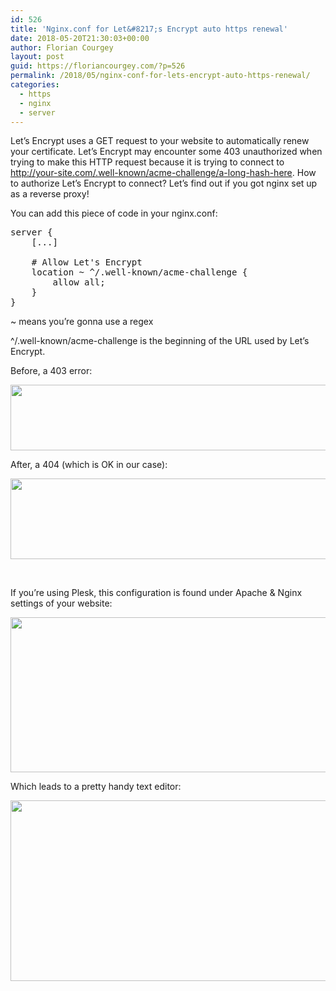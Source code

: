 ```yaml
---
id: 526
title: 'Nginx.conf for Let&#8217;s Encrypt auto https renewal'
date: 2018-05-20T21:30:03+00:00
author: Florian Courgey
layout: post
guid: https://floriancourgey.com/?p=526
permalink: /2018/05/nginx-conf-for-lets-encrypt-auto-https-renewal/
categories:
  - https
  - nginx
  - server
---
```

Let&#8217;s Encrypt uses a GET request to your website to automatically renew your certificate. Let&#8217;s Encrypt may encounter some 403 unauthorized when trying to make this HTTP request because it is trying to connect to http://your-site.com/.well-known/acme-challenge/a-long-hash-here. How to authorize Let&#8217;s Encrypt to connect? Let&#8217;s find out if you got nginx set up as a reverse proxy!

<!--more-->

You can add this piece of code in your nginx.conf:

<pre class="lang:default decode:true " title="nginx.conf">server {
    [...]

    # Allow Let's Encrypt
    location ~ ^/.well-known/acme-challenge {
        allow all;
    }
}</pre>

<span class="lang:default decode:true crayon-inline ">~</span>  means you&#8217;re gonna use a regex

<span class="lang:default decode:true crayon-inline ">^/.well-known/acme-challenge</span>  is the beginning of the URL used by Let&#8217;s Encrypt.

Before, a 403 error:

<img class="aligncenter size-full wp-image-527" src="https://i2.wp.com/floriancourgey.com/wp-content/uploads/2018/05/Capture-d’écran-2018-05-20-à-17.28.07.png?resize=525%2C105&#038;ssl=1" alt="" width="525" height="105" srcset="https://i2.wp.com/floriancourgey.com/wp-content/uploads/2018/05/Capture-d’écran-2018-05-20-à-17.28.07.png?w=1336&ssl=1 1336w, https://i2.wp.com/floriancourgey.com/wp-content/uploads/2018/05/Capture-d’écran-2018-05-20-à-17.28.07.png?resize=300%2C60&ssl=1 300w, https://i2.wp.com/floriancourgey.com/wp-content/uploads/2018/05/Capture-d’écran-2018-05-20-à-17.28.07.png?resize=768%2C154&ssl=1 768w, https://i2.wp.com/floriancourgey.com/wp-content/uploads/2018/05/Capture-d’écran-2018-05-20-à-17.28.07.png?resize=1024%2C205&ssl=1 1024w" sizes="(max-width: 767px) 89vw, (max-width: 1000px) 54vw, (max-width: 1071px) 543px, 580px" data-recalc-dims="1" />

After, a 404 (which is OK in our case):

<img class="aligncenter size-full wp-image-528" src="https://i2.wp.com/floriancourgey.com/wp-content/uploads/2018/05/Capture-d’écran-2018-05-20-à-17.27.56.png?resize=525%2C129&#038;ssl=1" alt="" width="525" height="129" srcset="https://i2.wp.com/floriancourgey.com/wp-content/uploads/2018/05/Capture-d’écran-2018-05-20-à-17.27.56.png?w=1336&ssl=1 1336w, https://i2.wp.com/floriancourgey.com/wp-content/uploads/2018/05/Capture-d’écran-2018-05-20-à-17.27.56.png?resize=300%2C74&ssl=1 300w, https://i2.wp.com/floriancourgey.com/wp-content/uploads/2018/05/Capture-d’écran-2018-05-20-à-17.27.56.png?resize=768%2C189&ssl=1 768w, https://i2.wp.com/floriancourgey.com/wp-content/uploads/2018/05/Capture-d’écran-2018-05-20-à-17.27.56.png?resize=1024%2C251&ssl=1 1024w" sizes="(max-width: 767px) 89vw, (max-width: 1000px) 54vw, (max-width: 1071px) 543px, 580px" data-recalc-dims="1" />

&nbsp;

If you&#8217;re using Plesk, this configuration is found under Apache & Nginx settings of your website:

<img class="aligncenter size-full wp-image-532" src="https://i1.wp.com/floriancourgey.com/wp-content/uploads/2018/05/Capture-d’écran-2018-05-20-à-17.34.12.png?resize=525%2C248&#038;ssl=1" alt="" width="525" height="248" srcset="https://i1.wp.com/floriancourgey.com/wp-content/uploads/2018/05/Capture-d’écran-2018-05-20-à-17.34.12.png?w=1572&ssl=1 1572w, https://i1.wp.com/floriancourgey.com/wp-content/uploads/2018/05/Capture-d’écran-2018-05-20-à-17.34.12.png?resize=300%2C142&ssl=1 300w, https://i1.wp.com/floriancourgey.com/wp-content/uploads/2018/05/Capture-d’écran-2018-05-20-à-17.34.12.png?resize=768%2C363&ssl=1 768w, https://i1.wp.com/floriancourgey.com/wp-content/uploads/2018/05/Capture-d’écran-2018-05-20-à-17.34.12.png?resize=1024%2C485&ssl=1 1024w" sizes="(max-width: 767px) 89vw, (max-width: 1000px) 54vw, (max-width: 1071px) 543px, 580px" data-recalc-dims="1" />

Which leads to a pretty handy text editor:

<img class="aligncenter size-full wp-image-533" src="https://i1.wp.com/floriancourgey.com/wp-content/uploads/2018/05/Capture-d’écran-2018-05-20-à-17.33.48.png?resize=525%2C289&#038;ssl=1" alt="" width="525" height="289" srcset="https://i1.wp.com/floriancourgey.com/wp-content/uploads/2018/05/Capture-d’écran-2018-05-20-à-17.33.48.png?w=1676&ssl=1 1676w, https://i1.wp.com/floriancourgey.com/wp-content/uploads/2018/05/Capture-d’écran-2018-05-20-à-17.33.48.png?resize=300%2C165&ssl=1 300w, https://i1.wp.com/floriancourgey.com/wp-content/uploads/2018/05/Capture-d’écran-2018-05-20-à-17.33.48.png?resize=768%2C422&ssl=1 768w, https://i1.wp.com/floriancourgey.com/wp-content/uploads/2018/05/Capture-d’écran-2018-05-20-à-17.33.48.png?resize=1024%2C563&ssl=1 1024w, https://i1.wp.com/floriancourgey.com/wp-content/uploads/2018/05/Capture-d’écran-2018-05-20-à-17.33.48.png?w=1575&ssl=1 1575w" sizes="(max-width: 767px) 89vw, (max-width: 1000px) 54vw, (max-width: 1071px) 543px, 580px" data-recalc-dims="1" />